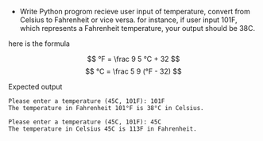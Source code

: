 * Write Python progrom recieve user input of temperature, convert from Celsius to Fahrenheit or vice versa. for instance, if user input 101F, which represents a Fahrenheit temperature, your output should be 38C.

here is the formula

$$ °F = \frac 9 5 °C + 32 $$
$$ °C = \frac 5 9 (°F - 32) $$

Expected output

```output
Please enter a temperature (45C, 101F): 101F
The temperature in Fahrenheit 101°F is 38°C in Celsius.

Please enter a temperature (45C, 101F): 45C
The temperature in Celsius 45C is 113F in Fahrenheit.
```